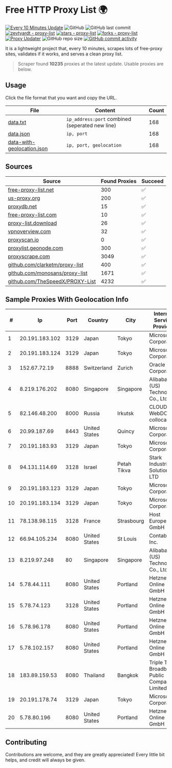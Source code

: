 
# Free HTTP Proxy List 🌍

[![Every 10 Minutes Update](https://github.com/mertguvencli/http-proxy-list/actions/workflows/main.yml/badge.svg?branch=main)](https://github.com/mertguvencli/http-proxy-list/actions/workflows/main.yml)
![GitHub](https://img.shields.io/github/license/mertguvencli/http-proxy-list)
![GitHub last commit](https://img.shields.io/github/last-commit/mertguvencli/http-proxy-list)
[![zevtyardt - proxy-list](https://img.shields.io/static/v1?label=zevtyardt&message=proxy-list&color=blue&logo=github)](https://github.com/zevtyardt/proxy-list "Go to GitHub repo")
[![stars - proxy-list](https://img.shields.io/github/stars/zevtyardt/proxy-list?style=social)](https://github.com/zevtyardt/proxy-list)
[![forks - proxy-list](https://img.shields.io/github/forks/zevtyardt/proxy-list?style=social)](https://github.com/zevtyardt/proxy-list)
[![Proxy Updater](https://github.com/zevtyardt/proxy-list/workflows/Proxy%20Updater/badge.svg)](https://github.com/zevtyardt/proxy-list/actions?query=workflow:"Proxy+Updater")
![GitHub repo size](https://img.shields.io/github/repo-size/zevtyardt/proxy-list)
[![GitHub commit activity](https://img.shields.io/github/commit-activity/m/zevtyardt/proxy-list?logo=commits)](https://github.com/zevtyardt/proxy-list/commits/main)

It is a lightweight project that, every 10 minutes, scrapes lots of free-proxy sites, validates if it works, and serves a clean proxy list.

> Scraper found **10235** proxies at the latest update. Usable proxies are below.

## Usage

Click the file format that you want and copy the URL.

|File|Content|Count|
|----|-------|-----|
|[data.txt](https://raw.githubusercontent.com/mertguvencli/http-proxy-list/main/proxy-list/data.txt)|`ip_address:port` combined (seperated new line)|168|
|[data.json](https://raw.githubusercontent.com/mertguvencli/http-proxy-list/main/proxy-list/data.json)|`ip, port`|168|
|[data-with-geolocation.json](https://raw.githubusercontent.com/mertguvencli/http-proxy-list/main/proxy-list/data-with-geolocation.json)|`ip, port, geolocation`|168|

## Sources

|Source|Found Proxies|Succeed|
|------|-------------|-------|
|[free-proxy-list.net](https://free-proxy-list.net)|300|✅|
|[us-proxy.org](https://www.us-proxy.org)|200|✅|
|[proxydb.net](http://proxydb.net)|15|✅|
|[free-proxy-list.com](https://free-proxy-list.com/?page=&port=&type%5B%5D=http&type%5B%5D=https&up_time=0&search=Search)|10|✅|
|[proxy-list.download](https://www.proxy-list.download/HTTP)|26|✅|
|[vpnoverview.com](https://vpnoverview.com/privacy/anonymous-browsing/free-proxy-servers)|32|✅|
|[proxyscan.io](https://www.proxyscan.io)|0|✅|
|[proxylist.geonode.com](https://proxylist.geonode.com/api/proxy-list?limit=300&page=1&sort_by=lastChecked&sort_type=desc&protocols=http,https)|300|✅|
|[proxyscrape.com](https://api.proxyscrape.com/v2/?request=displayproxies&protocol=http&timeout=10000&country=all&ssl=all&anonymity=all)|3049|✅|
|[github.com/clarketm/proxy-list](https://raw.githubusercontent.com/clarketm/proxy-list/master/proxy-list-raw.txt)|400|✅|
|[github.com/monosans/proxy-list](https://raw.githubusercontent.com/monosans/proxy-list/main/proxies/http.txt)|1671|✅|
|[github.com/TheSpeedX/PROXY-List](https://raw.githubusercontent.com/TheSpeedX/PROXY-List/master/http.txt)|4232|✅|


## Sample Proxies With Geolocation Info

|#|Ip|Port|Country|City|Internet Service Provider|
|-|--|----|-------|----|-------------------------|
|1|20.191.183.102|3129|Japan|Tokyo|Microsoft Corporation|
|2|20.191.183.124|3129|Japan|Tokyo|Microsoft Corporation|
|3|152.67.72.19|8888|Switzerland|Zurich|Oracle Corporation|
|4|8.219.176.202|8080|Singapore|Singapore|Alibaba (US) Technology Co., Ltd.|
|5|82.146.48.200|8000|Russia|Irkutsk|CLOUD WebDC collocation|
|6|20.99.187.69|8443|United States|Quincy|Microsoft Corporation|
|7|20.191.183.93|3129|Japan|Tokyo|Microsoft Corporation|
|8|94.131.114.69|3128|Israel|Petah Tikva|Stark Industries Solutions LTD|
|9|20.191.183.123|3129|Japan|Tokyo|Microsoft Corporation|
|10|20.191.183.134|3129|Japan|Tokyo|Microsoft Corporation|
|11|78.138.98.115|3128|France|Strasbourg|Host Europe GmbH|
|12|66.94.105.234|8080|United States|St Louis|Contabo Inc.|
|13|8.219.97.248|80|Singapore|Singapore|Alibaba (US) Technology Co., Ltd.|
|14|5.78.44.111|8080|United States|Portland|Hetzner Online GmbH|
|15|5.78.74.123|3128|United States|Portland|Hetzner Online GmbH|
|16|5.78.96.178|8080|United States|Portland|Hetzner Online GmbH|
|17|5.78.102.157|8080|United States|Portland|Hetzner Online GmbH|
|18|183.89.159.53|8080|Thailand|Bangkok|Triple T Broadband Public Company Limited|
|19|20.191.178.74|3129|Japan|Tokyo|Microsoft Corporation|
|20|5.78.80.196|8080|United States|Portland|Hetzner Online GmbH|



## Contributing

Contributions are welcome, and they are greatly appreciated! Every
little bit helps, and credit will always be given.

